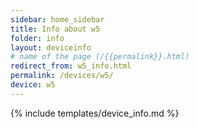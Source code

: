 ```yaml
---
sidebar: home_sidebar
title: Info about w5
folder: info
layout: deviceinfo
# name of the page (/{{permalink}}.html)
redirect_from: w5_info.html
permalink: /devices/w5/
device: w5
---
```

{% include templates/device_info.md %}
